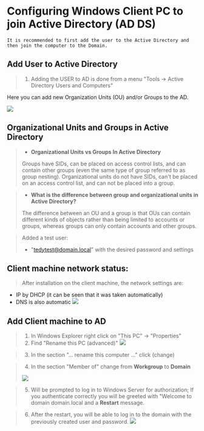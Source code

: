 # Configuring Windows Client PC to join Active Directory (AD DS)

``It is recommended to first add the user to the Active Directory and then join the computer to the Domain.`` 

## Add User to Active Directory
> 1) Adding the USER to AD is done from a menu "Tools -> Active Directory Users and Computers"


Here you can add new Organization Units (OU) and/or Groups to the AD.

![](https://www.bachvarova.com/__git/install_windows_server_virtualbox/ad_add_usr.jpg)

## Organizational Units and Groups in Active Directory
>* **Organizational Units vs Groups In Active Directory**
> 
> Groups have SIDs, can be placed on access control lists, and can contain other groups (even the same type of group referred to as group nesting). 
> Organizational units do not have SIDs, can't be placed on an access control list, and can not be placed into a group.

>* **What is the difference between group and organizational units in Active Directory?**
> 
> The difference between an OU and a group is that OUs can contain different kinds of objects rather than being limited to accounts or groups, whereas groups can only contain accounts and other groups.

> Аdded a test user: 
> * "tedytest@domain.local" with the desired password and settings


## Client machine network status:

> After installation on the client machine, the network settings are:
- IP by DHCP (it can be seen that it was taken automatically)
- DNS is also automatic
  ![](https://www.bachvarova.com/__git/install_windows_server_virtualbox/client_pc_net_status.jpg)

## Add Client machine to AD 

> 1) In Windows Explorer right click on "This PC" -> "Properties"
> 2) Find "Rename this PC (advanced)"
     ![](https://www.bachvarova.com/__git/install_windows_server_virtualbox/client_pc_step01.jpg)

> 3) In the section "... rename this computer ..." click (change)


> 4) In the section "Member of" change from **Workgroup** to **Domain**
> 
>  ![](https://www.bachvarova.com/__git/install_windows_server_virtualbox/client_pc_step02.jpg)
 
> 5) Will be prompted to log in to Windows Server for authorization;
> If you authenticate correctly you will be greeted with "Welcome to domain domain.local and a **Restart** message.

> 6) After the restart, you will be able to log in to the domain with the previously created user and password.
     ![](https://www.bachvarova.com/__git/install_windows_server_virtualbox/client_pc_step03.jpg)
